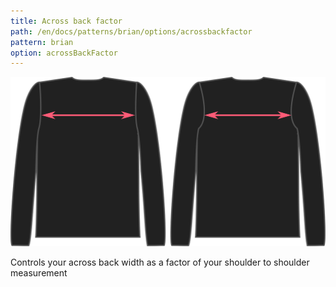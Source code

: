```yaml
---
title: Across back factor
path: /en/docs/patterns/brian/options/acrossbackfactor
pattern: brian
option: acrossBackFactor
---
```

![The across back option on Brian](./acrossbackfactor.svg)

Controls your across back width as a factor of your shoulder to shoulder measurement
